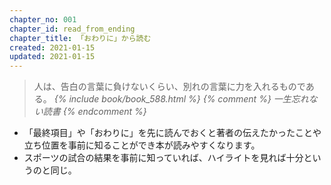 ```yaml
---
chapter_no: 001
chapter_id: read_from_ending
chapter_title: 「おわりに」から読む
created: 2021-01-15
updated: 2021-01-15
---
```

> 人は、告白の言葉に負けないくらい、別れの言葉に力を入れるものである。
> <cite>{% include book/book_588.html %} {% comment %} 一生忘れない読書 {% endcomment %}</cite>

- 「最終項目」や「おわりに」を先に読んでおくと著者の伝えたかったことや立ち位置を事前に知ることができ本が読みやすくなります。
- スポーツの試合の結果を事前に知っていれば、ハイライトを見れば十分というのと同じ。
